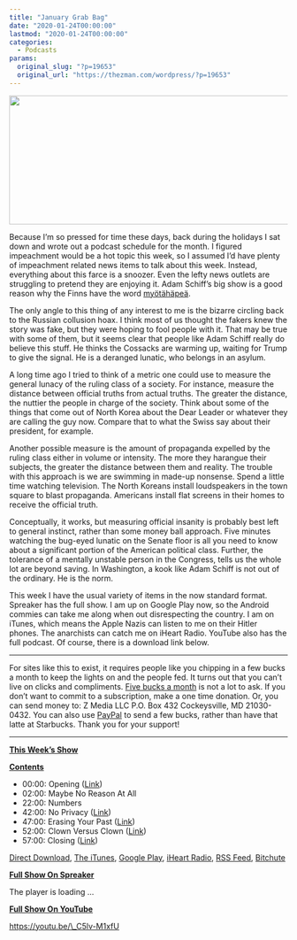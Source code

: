```yaml
---
title: "January Grab Bag"
date: "2020-01-24T00:00:00"
lastmod: "2020-01-24T00:00:00"
categories:
  - Podcasts
params:
  original_slug: "?p=19653"
  original_url: "https://thezman.com/wordpress/?p=19653"
---
```


[<img
src="http://thezman.com/wordpress/wp-content/uploads/2018/01/Power-Hour.png"
decoding="async" width="600" height="233" />](http://thezman.com/wordpress/wp-content/uploads/2018/01/Power-Hour.png)

Because I’m so pressed for time these days, back during the holidays I
sat down and wrote out a podcast schedule for the month. I figured
impeachment would be a hot topic this week, so I assumed I’d have plenty
of impeachment related news items to talk about this week. Instead,
everything about this farce is a snoozer. Even the lefty news outlets
are struggling to pretend they are enjoying it. Adam Schiff’s big show
is a good reason why the Finns have the word
[myötähäpeä](https://en.wiktionary.org/wiki/my%C3%B6t%C3%A4h%C3%A4pe%C3%A4).

The only angle to this thing of any interest to me is the bizarre
circling back to the Russian collusion hoax. I think most of us thought
the fakers knew the story was fake, but they were hoping to fool people
with it. That may be true with some of them, but it seems clear that
people like Adam Schiff really do believe this stuff. He thinks the
Cossacks are warming up, waiting for Trump to give the signal. He is a
deranged lunatic, who belongs in an asylum.

A long time ago I tried to think of a metric one could use to measure
the general lunacy of the ruling class of a society. For instance,
measure the distance between official truths from actual truths. The
greater the distance, the nuttier the people in charge of the society.
Think about some of the things that come out of North Korea about the
Dear Leader or whatever they are calling the guy now. Compare that to
what the Swiss say about their president, for example.

Another possible measure is the amount of propaganda expelled by the
ruling class either in volume or intensity. The more they harangue their
subjects, the greater the distance between them and reality. The trouble
with this approach is we are swimming in made-up nonsense. Spend a
little time watching television. The North Koreans install loudspeakers
in the town square to blast propaganda. Americans install flat screens
in their homes to receive the official truth.

Conceptually, it works, but measuring official insanity is probably best
left to general instinct, rather than some money ball approach. Five
minutes watching the bug-eyed lunatic on the Senate floor is all you
need to know about a significant portion of the American political
class. Further, the tolerance of a mentally unstable person in the
Congress, tells us the whole lot are beyond saving. In Washington, a
kook like Adam Schiff is not out of the ordinary. He is the norm.

This week I have the usual variety of items in the now standard format.
Spreaker has the full show. I am up on Google Play now, so the Android
commies can take me along when out disrespecting the country. I am on
iTunes, which means the Apple Nazis can listen to me on their Hitler
phones. The anarchists can catch me on iHeart Radio. YouTube also has
the full podcast. Of course, there is a download link below.

------------------------------------------------------------------------

For sites like this to exist, it requires people like you chipping in a
few bucks a month to keep the lights on and the people fed. It turns out
that you can’t live on clicks and compliments.
<a href="https://www.subscribestar.com/the-z-blog"
rel="noopener noreferrer" target="_blank">Five bucks a month</a> is not
a lot to ask. If you don’t want to commit to a subscription, make a one
time donation. Or, you can send money to: Z Media LLC P.O. Box 432
Cockeysville, MD 21030-0432. You can also use <a
href="https://www.paypal.com/cgi-bin/webscr?cmd=_s-xclick&amp;hosted_button_id=UDAS2Q8JYA6CN&amp;source=url"
rel="noopener noreferrer" target="_blank">PayPal</a> to send a few
bucks, rather than have that latte at Starbucks. Thank you for your
support!

------------------------------------------------------------------------

**<u>This Week’s Show</u>**

**<u>Contents</u>**

-   00:00: Opening
    (<a href="https://www.mightywhitesoapco.com/" rel="noopener noreferrer"
    target="_blank">Link</a>)
-   02:00: Maybe No Reason At All
-   22:00: Numbers
-   42:00: No Privacy (<a
    href="https://dnyuz.com/2020/01/18/the-secretive-company-that-might-end-privacy-as-we-know-it/"
    rel="noopener noreferrer" target="_blank">Link</a>)
-   47:00: Erasing Your Past (<a
    href="https://dnyuz.com/2020/01/20/weve-got-to-change-this-has-dixie-highway-reached-the-end-of-the-road/"
    rel="noopener noreferrer" target="_blank">Link</a>)
-   52:00: Clown Versus Clown (<a
    href="https://pagesix.com/2020/01/17/grammy-insiders-say-deborah-dugan-ousted-over-bombshell-memo-she-sent-to-hr/"
    rel="noopener noreferrer" target="_blank">Link</a>)
-   57:00: Closing (<a
    href="https://summit.news/2020/01/21/french-intellectual-sentenced-to-2-months-in-prison-for-calling-mass-immigration-an-invasion/"
    rel="noopener noreferrer" target="_blank">Link</a>)

<a href="https://api.spreaker.com/v2/episodes/22001492/download.mp3"
rel="noopener noreferrer" target="_blank">Direct Download</a>, <a
href="https://itunes.apple.com/us/podcast/the-z-blog-power-hour/id1262799640?mt=2"
rel="noopener noreferrer" target="_blank">The iTunes</a>, <a
href="https://podcasts.google.com/?feed=aHR0cHM6Ly93d3cuc3ByZWFrZXIuY29tL3Nob3cvMjU4OTY1Ny9lcGlzb2Rlcy9mZWVk"
rel="noopener noreferrer" target="_blank">Google Play</a>, <a href="https://www.iheart.com/podcast/the-z-blog-power-hour-29246491/"
rel="noopener noreferrer" target="_blank">iHeart Radio,</a>
<a href="https://www.spreaker.com/show/2589657/episodes/feed"
rel="noopener noreferrer" target="_blank">RSS Feed</a>,
<a href="https://www.bitchute.com/channel/OfDOhe43n3QL/"
rel="noopener noreferrer" target="_blank">Bitchute</a>

**<u>Full Show On Spreaker</u>**

The player is loading ...

<span class="widget_spinner dark"></span>

**<u>Full Show On YouTube</u>**

https://youtu.be/\_C5lv-M1xfU
